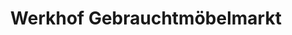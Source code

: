 ---
title: "Werkhof Gebrauchtmöbelmarkt"
url: /sulzbach-rosenberg/werkhof-gebrauchtmoebelmarkt/
shop: Möbel
---